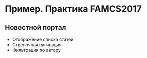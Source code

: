 # Пример. Практика FAMCS2017
## Новостной портал
* Отображение списка статей
* Стрелочная пагинация
* Фильтрация по автору